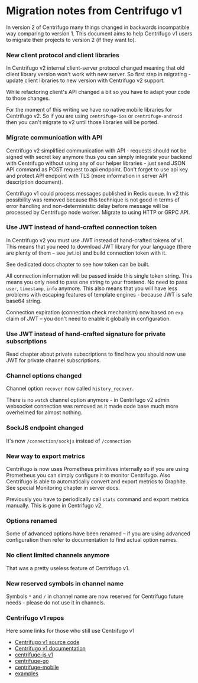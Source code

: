 # Migration notes from Centrifugo v1

In version 2 of Centrifugo many things changed in backwards incompatible way comparing to version 1. This document aims to help Centrifugo v1 users to migrate their projects to version 2 (if they want to).

### New client protocol and client libraries

In Centrifugo v2 internal client-server protocol changed meaning that old client library version won't work with new server. So first step in migrating - update client libraries to new version with Centrifugo v2 support.

While refactoring client's API changed a bit so you have to adapt your code to those changes.

For the moment of this writing we have no native mobile libraries for Centrifugo v2. So if you are using `centrifuge-ios` or `centrifuge-android` then you can't migrate to v2 until those libraries will be ported.

### Migrate communication with API

Centrifugo v2 simplified communication with API - requests should not be signed with secret key anymore thus you can simply integrate your backend with Centrifugo without using any of our helper libraries - just send JSON API command as POST request to api endpoint. Don't forget to use api key and protect API endpoint with TLS (more information in server API description document).

Centrifugo v1 could process messages published in Redis queue. In v2 this possibility was removed because this technique is not good in terms of error handling and non-deterministic delay before message will be processed by Centrifugo node worker. Migrate to using HTTP or GRPC API.

### Use JWT instead of hand-crafted connection token

In Centrifugo v2 you must use JWT instead of hand-crafted tokens of v1. This means that you need to download JWT library for your language (there are plenty of them – see jwt.io) and build connection token with it.

See dedicated docs chapter to see how token can be built. 

All connection information will be passed inside this single token string. This means you only need to pass one string to your frontend. No need to pass `user`, `timestamp`, `info` anymore. This also means that you will have less problems with escaping features of template engines - because JWT is safe base64 string.

Connection expiration (connection check mechanism) now based on `exp` claim of JWT – you don't need to enable it globally in configuration. 

### Use JWT instead of hand-crafted signature for private subscriptions

Read chapter about private subscriptions to find how you should now use JWT for private channel subscriptions.

### Channel options changed

Channel option `recover` now called `history_recover`.

There is no `watch` channel option anymore - in Centrifugo v2 admin websocket connection was removed as it made code base much more overhelmed for almost nothing. 

### SockJS endpoint changed

It's now `/connection/sockjs` instead of `/connection`

### New way to export metrics

Centrifugo is now uses Prometheus primitives internally so if you are using Prometheus you can simply configure it to monitor Centrifugo. Also Centrifugo is able to automatically convert and export metrics to Graphite. See special Monitoring chapter in server docs.

Previously you have to periodically call `stats` command and export metrics manually. This is gone in Centrifugo v2.

### Options renamed

Some of advanced options have been renamed – if you are using advanced configuration then refer to documentation to find actual option names.

### No client limited channels anymore

That was a pretty useless feature of Centrifugo v1.

### New reserved symbols in channel name

Symbols `*` and `/` in channel name are now reserved for Centrifugo future needs - please do not use it in channels.

### Centrifugo v1 repos

Here some links for those who still use Centrifugo v1

* [Centrifugo v1 source code](https://github.com/centrifugal/centrifugo/tree/v1)
* [Centrifugo v1 documentation](https://fzambia.gitbooks.io/centrifugal/content/)
* [centrifuge-js v1](https://github.com/centrifugal/centrifuge-js/tree/v1)
* [centrifuge-go](https://github.com/centrifugal/centrifuge-go/tree/v0.0.1)
* [centrifuge-mobile](https://github.com/centrifugal/centrifuge-mobile/tree/v0.0.1)
* [examples](https://github.com/centrifugal/examples/tree/ac45e31c7d94ce1d32b59f6e262ce1ec3f3f42f0)
